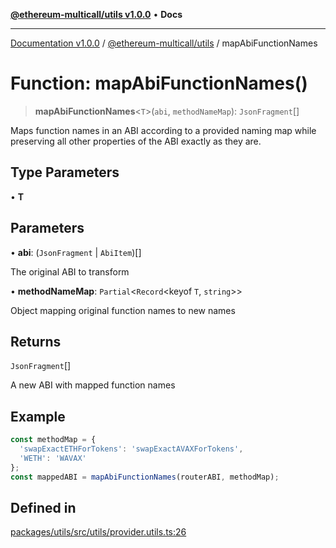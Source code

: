[**@ethereum-multicall/utils v1.0.0**](../README.md) • **Docs**

***

[Documentation v1.0.0](../../../packages.md) / [@ethereum-multicall/utils](../README.md) / mapAbiFunctionNames

# Function: mapAbiFunctionNames()

> **mapAbiFunctionNames**\<`T`\>(`abi`, `methodNameMap`): `JsonFragment`[]

Maps function names in an ABI according to a provided naming map while preserving
all other properties of the ABI exactly as they are.

## Type Parameters

• **T**

## Parameters

• **abi**: (`JsonFragment` \| `AbiItem`)[]

The original ABI to transform

• **methodNameMap**: `Partial`\<`Record`\<keyof `T`, `string`\>\>

Object mapping original function names to new names

## Returns

`JsonFragment`[]

A new ABI with mapped function names

## Example

```typescript
const methodMap = {
  'swapExactETHForTokens': 'swapExactAVAXForTokens',
  'WETH': 'WAVAX'
};
const mappedABI = mapAbiFunctionNames(routerABI, methodMap);
```

## Defined in

[packages/utils/src/utils/provider.utils.ts:26](https://github.com/niZmosis/ethereum-multicall/blob/2a2d077a99c23b464a4e40dd6375d06ce98594bd/packages/utils/src/utils/provider.utils.ts#L26)
